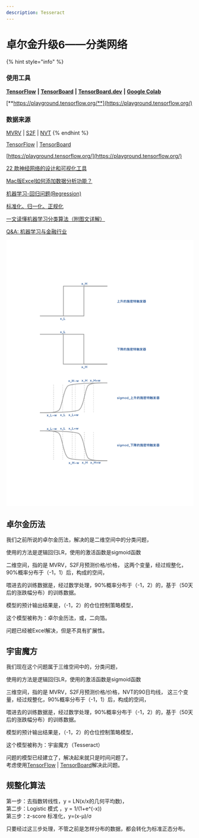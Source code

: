 ```yaml
---
description: Tesseract
---
```


# 卓尔金升级6——分类网络

{% hint style="info" %}
### 使用工具

[**TensorFlow**](https://www.tensorflow.org/)  **|**  [**TensorBoard**](https://www.tensorflow.org/tensorboard?hl=zh-cn)  **|**  [**TensorBoard.dev**](https://tensorboard.dev/)  **|**  [**Google Colab**](https://colab.research.google.com/notebooks/intro.ipynb)

[**https://playground.tensorflow.org/**](https://playground.tensorflow.org/)

### 数据来源

[MVRV](https://www.qkl123.com/data/mvrv/btc)  |  [S2F](https://www.qkl123.com/data/s2f/btc)  |  [NVT](https://www.qkl123.com/data/nvt/btc)
{% endhint %}

[TensorFlow](https://www.tensorflow.org/) | [TensorBoard](https://www.tensorflow.org/tensorboard?hl=zh-cn)

[https://playground.tensorflow.org/](https://playground.tensorflow.org/)

[22 款神经网络的设计和可视化工具](https://www.huaweicloud.com/articles/d90130bfd852a55e505155e381ebfab1.html)

[Mac版Excel如何添加数据分析功能？](https://answers.microsoft.com/zh-hans/msoffice/forum/all/mac%E7%89%88excel%E5%A6%82%E4%BD%95%E6%B7%BB/4f9c7fcf-ba8a-4f1a-8f00-bc35a43cb480)

[机器学习-回归问题(Regression)](https://zhuanlan.zhihu.com/p/127972563)

[标准化、归一化、正规化](https://zhuanlan.zhihu.com/p/73080065)

[一文读懂机器学习分类算法（附图文详解）](https://zhuanlan.zhihu.com/p/82114104)

[Q\&A: 机器学习与金融行业](http://www.fintechgl.com/articles/59)

![](../../../.gitbook/assets/A4.png)

## 卓尔金历法

我们之前所说的卓尔金历法，解决的是二维空间中的分类问题，

使用的方法是逻辑回归LR，使用的激活函数是sigmoid函数

二维空间，指的是 MVRV，S2F月预测价格/价格， 这两个变量，经过规整化，90%概率分布于（-1，1）后，构成的空间，

喂进去的训练数据是，经过数学处理，90%概率分布于（-1，2）的，基于（50天后的涨跌幅分布）的训练数据。

模型的预计输出结果是，（-1，2）的仓位控制策略模型，

这个模型被称为：卓尔金历法，或，二向箔。&#x20;

问题已经被Excel解决，但是不具有扩展性。

## 宇宙魔方

我们现在这个问题属于三维空间中的，分类问题，&#x20;

使用的方法是逻辑回归LR，使用的激活函数是sigmoid函数

三维空间，指的是 MVRV，S2F月预测价格/价格，NVT的90日均线， 这三个变量，经过规整化，90%概率分布于（-1，1）后，构成的空间，

喂进去的训练数据是，经过数学处理，90%概率分布于（-1，2）的，基于（50天后的涨跌幅分布）的训练数据。

模型的预计输出结果是，（-1，2）的仓位控制策略模型，

这个模型被称为：宇宙魔方（Tesseract）

问题的模型已经建立了，解决起来就只是时间问题了。\
考虑使用[TensorFlow](https://www.tensorflow.org/) | [TensorBoard](https://www.tensorflow.org/tensorboard?hl=zh-cn)解决此问题。

## 规整化算法

第一步：去指数转线性，y = LN(x/x的几何平均数)， \
第二步：Logistic 模式 ，y = 1/(1+e^(-x)) \
第三步：z-score 标准化，y=(x-μ)/σ

只要经过这三步处理，不管之前是怎样分布的数据，都会转化为标准正态分布。
